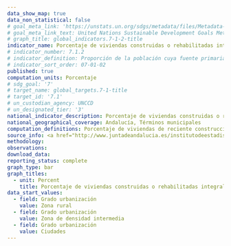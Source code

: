 ```yaml
---
data_show_map: true
data_non_statistical: false
# goal_meta_link: 'https://unstats.un.org/sdgs/metadata/files/Metadata-07-01-02.pdf'
# goal_meta_link_text: United Nations Sustainable Development Goals Metadata (PDF 232KB)
# graph_title: global_indicators.7-1-2-title
indicator_name: Porcentaje de viviendas construidas o rehabilitadas integralmente a partir de 2008
# indicator_number: 7.1.2
# indicator_definition: Proporción de la población cuya fuente primaria de energía son los combustibles y tecnologías limpios
# indicator_sort_order: 07-01-02
published: true
computation_units: Porcentaje
# sdg_goal: '7'
# target_name: global_targets.7-1-title
# target_id: '7.1'
# un_custodian_agency: UNCCD
# un_designated_tier: '3'
national_indicator_description: Porcentaje de viviendas construidas o rehabilitadas integralmente a partir de 2008
national_geographical_coverage: Andalucía, Términos municipales
computation_definitions: Porcentaje de viviendas de reciente construcción en el municipio, por lo tanto que se ajustan a normativa constructiva y energética más reciente y eficiente. Viviendas construidas o rehabilitadas integralmente a partir de 2008. Este indicador aproxima, a nivel municipal, la población cuya fuente primaria de energía son los combustibles y tecnologías limpios
source_info: <a href="http://www.juntadeandalucia.es/institutodeestadisticaycartografia/espacios-construidos/viviendas/index.htm" target="_blank">http://www.juntadeandalucia.es/institutodeestadisticaycartografia/espacios-construidos/viviendas/index.htm</a>
methodology:
observations: 
download_data:
reporting_status: complete
graph_type: bar
graph_titles:
  - unit: Percent
    title: Porcentaje de viviendas construidas o rehabilitadas integralmente a partir de 2008
data_start_values:
  - field: Grado urbanización
    value: Zona rural
  - field: Grado urbanización
    value: Zona de densidad intermedia
  - field: Grado urbanización
    value: Ciudades  
---
```


